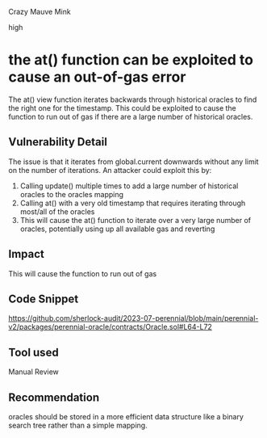 Crazy Mauve Mink

high

# the at() function can be exploited to cause an out-of-gas error
The at() view function iterates backwards through historical oracles to find the right one for the timestamp. This could be exploited to cause the function to run out of gas if there are a large number of historical oracles. 
## Vulnerability Detail
The issue is that it iterates from global.current downwards without any limit on the number of iterations.
An attacker could exploit this by:
1. Calling update() multiple times to add a large number of historical oracles to the oracles mapping
2. Calling at() with a very old timestamp that requires iterating through most/all of the oracles
3. This will cause the at() function to iterate over a very large number of oracles, potentially using up all available gas and reverting

## Impact
This will cause the function to run out of gas
## Code Snippet
https://github.com/sherlock-audit/2023-07-perennial/blob/main/perennial-v2/packages/perennial-oracle/contracts/Oracle.sol#L64-L72
## Tool used

Manual Review

## Recommendation
oracles should be stored in a more efficient data structure like a binary search tree rather than a simple mapping.